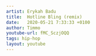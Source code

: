 ```yaml
---
artist: Erykah Badu
title:  Hotline Bling (remix)
date:   2020-05-21 7:33:33 +0100
author: Timmo
youtube-url: fMC_SczjOQQ
tags: hip-hop
layout: youtube
---
```

